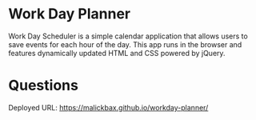 # Work Day Planner
Work Day Scheduler is a simple calendar application that allows users to save events for each hour of the day. This app runs  in the browser and features dynamically updated HTML and CSS powered by jQuery.

# Questions 
Deployed URL: https://malickbax.github.io/workday-planner/
